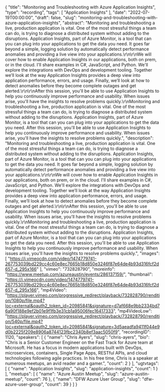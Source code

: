 {
  "title": "Monitoring and Troubleshooting with Azure Application Insights",
  "type": "recording",
  "tags": [
    "Application Insights"
  ],
  "date": "2022-07-19T00:00:00",
  "draft": false,
  "slug": "monitoring-and-troubleshooting-with-azure-application-insights",
  "abstract": "Monitoring and troubleshooting a live, production application is vital. One of the most stressful things a team can do, is trying to diagnose a distributed system without adding to the disruptions. Application Insights, part of Azure Monitor, is a tool that can you can plug into your applications to get the data you need. It goes far beyond a simple, logging solution by automatically detect performance anomalies and providing a live view into your applications.\r\n\r\nWe will cover how to enable Application Insights in our applications, both on prem, or in the cloud. I'll share examples in C#, JavaScript, and Python. We'll explore the integrations with DevOps and development tooling. Together we’ll look at the way Application Insights provides a deep view into application performance, errors, and usage. Finally, we’ll look at how to detect anomalies before they become complete outages and get alerted.\r\n\r\nAfter this session, you'll be able to use Application Insights to help you continuously improve performance and usability. When issues arise, you'll have the insights to resolve problems quickly.\r\nMonitoring and troubleshooting a live, production application is vital. One of the most stressful things a team can do, is trying to diagnose a distributed system without adding to the disruptions. Application Insights, part of Azure Monitor, is a tool that can you can plug into your applications to get the data you need. After this session, you'll be able to use Application Insights to help you continuously improve performance and usability. When issues arise, you'll have the insights to resolve problems quickly.",
  "description": "Monitoring and troubleshooting a live, production application is vital. One of the most stressful things a team can do, is trying to diagnose a distributed system without adding to the disruptions. Application Insights, part of Azure Monitor, is a tool that can you can plug into your applications to get the data you need. It goes far beyond a simple, logging solution by automatically detect performance anomalies and providing a live view into your applications.\r\n\r\nWe will cover how to enable Application Insights in our applications, both on prem, or in the cloud. I'll share examples in C#, JavaScript, and Python. We'll explore the integrations with DevOps and development tooling. Together we’ll look at the way Application Insights provides a deep view into application performance, errors, and usage. Finally, we’ll look at how to detect anomalies before they become complete outages and get alerted.\r\n\r\nAfter this session, you'll be able to use Application Insights to help you continuously improve performance and usability. When issues arise, you'll have the insights to resolve problems quickly.\r\nMonitoring and troubleshooting a live, production application is vital. One of the most stressful things a team can do, is trying to diagnose a distributed system without adding to the disruptions. Application Insights, part of Azure Monitor, is a tool that can you can plug into your applications to get the data you need. After this session, you'll be able to use Application Insights to help you continuously improve performance and usability. When issues arise, you'll have the insights to resolve problems quickly.",
  "images": [
    "https://i.vimeocdn.com/video/1474779741-267753039bd229cc4c60e8ec7665b18d850e3246f87e64de4b93d316fcf2d657-d_295x166"
  ],
  "vimeo": "732828790",
  "moreinfo": "https://www.meetup.com/azureaustin/events/286137159/",
  "thumbnail": "https://i.vimeocdn.com/video/1474779741-267753039bd229cc4c60e8ec7665b18d850e3246f87e64de4b93d316fcf2d657-d_295x166",
  "mp4Video": "https://player.vimeo.com/progressive_redirect/playback/732828790/rendition/1080p/file.mp4?loc=external&oauth2_token_id=20985841&signature=d7af668e9bb2334bd76a90f188e9ef2b01e9f1fb3e31cb1a95006fec16417333",
  "mp4VideoLow": "https://player.vimeo.com/progressive_redirect/playback/732828790/rendition/540p/file.mp4?loc=external&oauth2_token_id=20985841&signature=3d5aeadfa9411f044e9d0b2225f209e8906a8744123fbc2340b8ef3aac5050f9",
  "recordingID": 1120,
  "speakers": [
    {
      "name": "Chris Ayers",
      "slug": "chris-ayers",
      "bio": "Chris is a Senior Customer Engineer on the Fast Track for Azure team at Microsoft. He has a focus in modern applications built with DevOps, microservices, containers, Single Page Apps, RESTful APIs, and cloud technologies following agile practices. In his free time, Chris is a speaker at numerous meetups, an avid reader and a gamer.",
      "count": 2
    }
  ],
  "ugtvtags": [
    {
      "name": "Application Insights",
      "slug": "application-insights",
      "count": 1
    }
  ],
  "meetups": [
    {
      "name": "Azure Austin Meetup",
      "slug": "azure-austin-meetup",
      "count": 76
    },
    {
      "name": "DFW Azure User Group",
      "slug": "dfw-azure-user-group",
      "count": 39
    }
  ]
}
